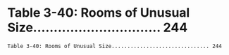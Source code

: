 # Table 3-40: Rooms of Unusual Size............................... 244

```
Table 3-40: Rooms of Unusual Size............................... 244
```
